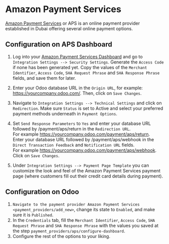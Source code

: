 # Amazon Payment Services

[Amazon Payment Services](https://paymentservices.amazon.com/) or APS is
an online payment provider established in Dubai offering several online
payment options.

## Configuration on APS Dashboard

1.  Log into your [Amazon Payment Services
    Dashboard](https://fort.payfort.com/) and go to
    `Integration Settings --> Security Settings`. Generate the
    `Access Code` if none has been generated yet. Copy the values of the
    `Merchant Identifier`, `Access Code`, `SHA Request Phrase` and
    `SHA Response Phrase` fields, and save them for later.

2.  Enter your Odoo database URL in the `Origin URL`, for example:
    <span class="title-ref">https://yourcompany.odoo.com/</span>. Then,
    click on `Save Changes`.

3.  Navigate to `Integration Settings --> Technical Settings` and click
    on `Redirection`. Make sure `Status` is set to
    <span class="title-ref">Active</span> and select your preferred
    payment methods underneath in `Payment Options`.

4.  Set `Send Response Parameters` to `Yes` and enter your database URL
    followed by <span class="title-ref">/payment/aps/return</span> in
    the `Redirection URL`.  
    For example
    <span class="title-ref">https://yourcompany.odoo.com/payment/aps/return</span>.  
    Enter your database URL followed by
    <span class="title-ref">/payment/aps/webhook</span> in the
    `Direct Transaction Feedback` and `Notification URL` fields.  
    For example
    <span class="title-ref">https://yourcompany.odoo.com/payment/aps/webhook</span>.  
    Click on `Save Changes`.

5.  Under `Integration Settings --> Payment Page Template` you can
    customize the look and feel of the Amazon Payment Services payment
    page (where customers fill out their credit card details during
    payment).

## Configuration on Odoo

1.  `Navigate to the payment provider Amazon Payment Services <payment_providers/add_new>`,
    change its state to `Enabled`, and make sure it is `Published`.
2.  In the `Credentials` tab, fill the `Merchant Identifier`,
    `Access Code`, `SHA Request Phrase` and `SHA Response Phrase` with
    the values you saved at the step
    `payment_providers/aps/configure-dashboard`.
3.  Configure the rest of the options to your liking.
